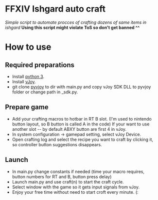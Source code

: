 # FFXIV Ishgard auto craft

*Simple script to automate procces of crafting dozens of same items in ishgard*
__Using this script might violate ToS so don't get banned ^^__

# How to use

## Required preparations

* Install [python 3](https://www.python.org/downloads/).
* Install [vJoy](https://github.com/shauleiz/vJoy).
* git clone [pyvjoy](https://github.com/tidzo/pyvjoy) to dir with main.py and copy vJoy SDK DLL to pyvjoy folder or change path in _sdk.py.

## Prepare game

* Add your crafting macros to hotbar in RT B slot. (I'm used to nintendo button layout, so B button is called A in the code)
If your want to use another slot -- by default ABXY button are first 4 in vJoy.
* In system configuration -> gamepad setting, select vJoy Device.
* Open crafting log and select the recipe you want to craft by clicking it, so controller button suggestions disappears.


## Launch

* In main.py change constants if needed (time your macro requires, button numbers for RT and B, button press delay)
* Launch main.py and use craft(n) to start the craft cycle.
* Select window with the game so it gets input signals from vJoy.
* Enjoy your free time without need to start croft every minute. (:
